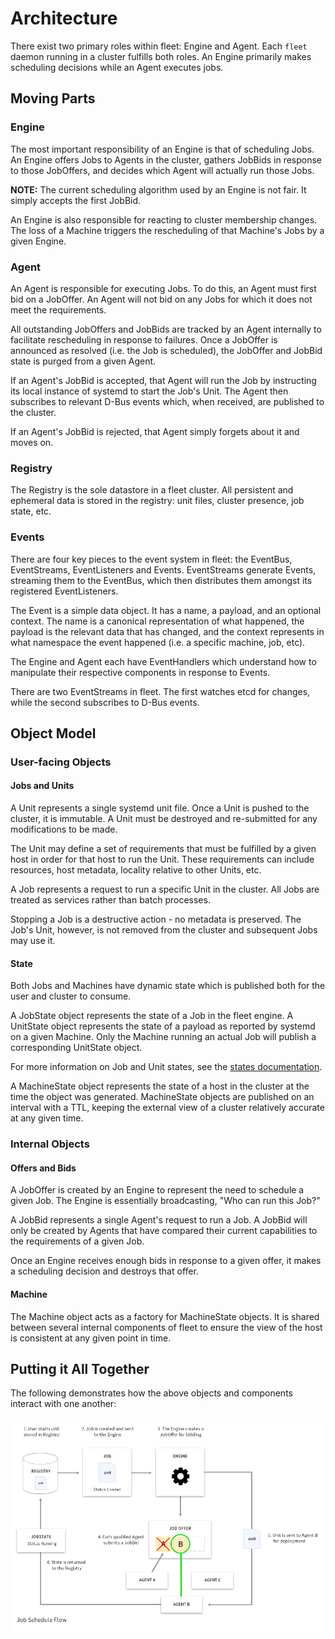 # Architecture

There exist two primary roles within fleet: Engine and Agent. Each `fleet` daemon running in a cluster fulfills both roles. An Engine primarily makes scheduling decisions while an Agent executes jobs.

## Moving Parts

### Engine

The most important responsibility of an Engine is that of scheduling Jobs. An Engine offers Jobs to Agents in the cluster, gathers JobBids in response to those JobOffers, and decides which Agent will actually run those Jobs. 

**NOTE:** The current scheduling algorithm used by an Engine is not fair. It simply accepts the first JobBid.

An Engine is also responsible for reacting to cluster membership changes. The loss of a Machine triggers the rescheduling of that Machine's Jobs by a given Engine.

### Agent

An Agent is responsible for executing Jobs. To do this, an Agent must first bid on a JobOffer. An Agent will not bid on any Jobs for which it does not meet the requirements.

All outstanding JobOffers and JobBids are tracked by an Agent internally to facilitate rescheduling in response to failures. Once a JobOffer is announced as resolved (i.e. the Job is scheduled), the JobOffer and JobBid state is purged from a given Agent.

If an Agent's JobBid is accepted, that Agent will run the Job by instructing its local instance of systemd to start the Job's Unit. The Agent then subscribes to relevant D-Bus events which, when received, are published to the cluster.

If an Agent's JobBid is rejected, that Agent simply forgets about it and moves on.

### Registry

The Registry is the sole datastore in a fleet cluster. All persistent and ephemeral data is stored in the registry: unit files, cluster presence, job state, etc.

### Events

There are four key pieces to the event system in fleet: the EventBus, EventStreams, EventListeners and Events. EventStreams generate Events, streaming them to the EventBus, which then distributes them amongst its registered EventListeners.

The Event is a simple data object. It has a name, a payload, and an optional context. The name is a canonical representation of what happened, the payload is the relevant data that has changed, and the context represents in what namespace the event happened (i.e. a specific machine, job, etc).

The Engine and Agent each have EventHandlers which understand how to manipulate their respective components in response to Events.

There are two EventStreams in fleet. The first watches etcd for changes, while the second subscribes to D-Bus events.

## Object Model

### User-facing Objects

#### Jobs and Units

A Unit represents a single systemd unit file. Once a Unit is pushed to the cluster, it is immutable. A Unit must be destroyed and re-submitted for any modifications to be made.

The Unit may define a set of requirements that must be fulfilled by a given host in order for that host to run the Unit. These requirements can include resources, host metadata, locality relative to other Units, etc.

A Job represents a request to run a specific Unit in the cluster. All Jobs are treated as services rather than batch processes.

Stopping a Job is a destructive action - no metadata is preserved. The Job's Unit, however, is not removed from the cluster and subsequent Jobs may use it.

#### State

Both Jobs and Machines have dynamic state which is published both for the user and cluster to consume.

A JobState object represents the state of a Job in the fleet engine. A UnitState object represents the state of a payload as reported by systemd on a given Machine. Only the Machine running an actual Job will publish a corresponding UnitState object.

For more information on Job and Unit states, see the [states documentation](states.md).

A MachineState object represents the state of a host in the cluster at the time the object was generated. MachineState objects are published on an interval with a TTL, keeping the external view of a cluster relatively accurate at any given time.

### Internal Objects

#### Offers and Bids

A JobOffer is created by an Engine to represent the need to schedule a given Job. The Engine is essentially broadcasting, "Who can run this Job?"

A JobBid represents a single Agent's request to run a Job. A JobBid will only be created by Agents that have compared their current capabilities to the requirements of a given Job.

Once an Engine receives enough bids in response to a given offer, it makes a scheduling decision and destroys that offer.

#### Machine

The Machine object acts as a factory for MachineState objects. It is shared between several internal components of fleet to ensure the view of the host is consistent at any given point in time.

## Putting it All Together

The following demonstrates how the above objects and components interact with one another:

![image](img/Schedule-Diagram.png)
